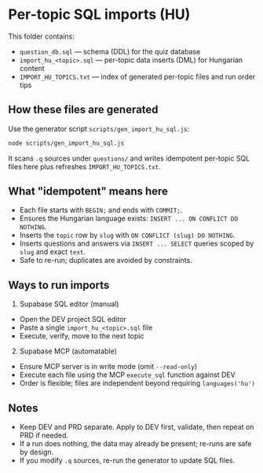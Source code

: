 # Per-topic SQL imports (HU)

This folder contains:

- `question_db.sql` — schema (DDL) for the quiz database
- `import_hu_<topic>.sql` — per-topic data inserts (DML) for Hungarian content
- `IMPORT_HU_TOPICS.txt` — index of generated per-topic files and run order tips

## How these files are generated

Use the generator script `scripts/gen_import_hu_sql.js`:

```bash
node scripts/gen_import_hu_sql.js
```

It scans `.q` sources under `questions/` and writes idempotent per-topic SQL files here plus refreshes `IMPORT_HU_TOPICS.txt`.

## What "idempotent" means here

- Each file starts with `BEGIN;` and ends with `COMMIT;`.
- Ensures the Hungarian language exists: `INSERT ... ON CONFLICT DO NOTHING`.
- Inserts the `topic` row by `slug` with `ON CONFLICT (slug) DO NOTHING`.
- Inserts questions and answers via `INSERT ... SELECT` queries scoped by `slug` and exact `text`.
- Safe to re-run; duplicates are avoided by constraints.

## Ways to run imports

1) Supabase SQL editor (manual)
- Open the DEV project SQL editor
- Paste a single `import_hu_<topic>.sql` file
- Execute, verify, move to the next topic

2) Supabase MCP (automatable)
- Ensure MCP server is in write mode (omit `--read-only`)
- Execute each file using the MCP `execute_sql` function against DEV
- Order is flexible; files are independent beyond requiring `languages('hu')`

## Notes

- Keep DEV and PRD separate. Apply to DEV first, validate, then repeat on PRD if needed.
- If a run does nothing, the data may already be present; re-runs are safe by design.
- If you modify `.q` sources, re-run the generator to update SQL files.
